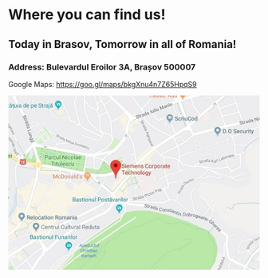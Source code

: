 # Where you can find us!


## Today in Brasov, Tomorrow in all of Romania!
### Address: Bulevardul Eroilor 3A, Brașov 500007

Google Maps: https://goo.gl/maps/bkgXnu4n7Z65HpqS9 

![Maps](pics/location-small-maps.jpg "Title")